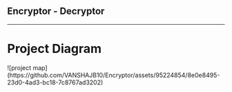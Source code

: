## Encryptor - Decryptor 

<hr>
<h1> Project Diagram</h1>
 
 ![project map](https://github.com/VANSHAJB10/Encryptor/assets/95224854/8e0e8495-23d0-4ad3-bc18-7c8767ad3202)

